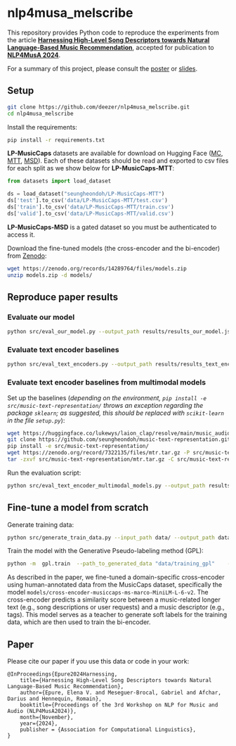 # nlp4musa_melscribe

This repository provides Python code to reproduce the experiments from the article [**Harnessing High-Level Song Descriptors towards Natural Language-Based Music Recommendation**](https://arxiv.org/abs/2411.05649), accepted for publication to [**NLP4MusA 2024**](https://sites.google.com/view/nlp4musa-2024/home).

For a summary of this project, please consult the [poster](https://github.com/deezer/nlp4musa_melscribe/blob/main/presentation/poster.pdf) or [slides](https://github.com/deezer/nlp4musa_melscribe/blob/main/presentation/slides.pdf).


## Setup

```sh
git clone https://github.com/deezer/nlp4musa_melscribe.git
cd nlp4musa_melscribe
```

Install the requirements:

```bash
pip install -r requirements.txt
```

**LP-MusicCaps** datasets are available for download on Hugging Face ([MC](https://huggingface.co/datasets/seungheondoh/LP-MusicCaps-MC), [MTT](https://huggingface.co/datasets/seungheondoh/LP-MusicCaps-MTT), [MSD](https://huggingface.co/datasets/seungheondoh/LP-MusicCaps-MSD)). 
Each of these datasets should be read and exported to csv files for each split as we show below for **LP-MusicCaps-MTT**:
```python
from datasets import load_dataset

ds = load_dataset("seungheondoh/LP-MusicCaps-MTT")
ds['test'].to_csv('data/LP-MusicCaps-MTT/test.csv')
ds['train'].to_csv('data/LP-MusicCaps-MTT/train.csv')
ds['valid'].to_csv('data/LP-MusicCaps-MTT/valid.csv')
```
**LP-MusicCaps-MSD** is a gated dataset so you must be authenticated to access it.

Download the fine-tuned models (the cross-encoder and the bi-encoder) from [Zenodo](https://zenodo.org/records/14289764):
```bash
wget https://zenodo.org/records/14289764/files/models.zip
unzip models.zip -d models/
```

## Reproduce paper results

###  Evaluate our model
```bash
python src/eval_our_model.py --output_path results/results_our_model.json --sources  lpms-mtt lpms-msd lpms-mc lpms-mc-rephrased --input_path data/ --our_model_path models/bi-encoder-lpmusicaps-msmarco-bert-base-dot-v5/
```

###  Evaluate text encoder baselines
```bash
python src/eval_text_encoders.py --output_path results/results_text_encoders.json --sources  lpms-mtt lpms-msd lpms-mc lpms-mc-rephrased --input_path data/
```

###  Evaluate text encoder baselines from multimodal models

Set up the baselines (*depending on the environment, `pip install -e src/music-text-representation/` throws an exception regarding the package `sklearn`; as suggested, this should be replaced with `scikit-learn` in the file `setup.py`*):

```bash
wget https://huggingface.co/lukewys/laion_clap/resolve/main/music_audioset_epoch_15_esc_90.14.pt -P src/laion-clap/
git clone https://github.com/seungheondoh/music-text-representation.git src/music-text-representation/
pip install -e src/music-text-representation/
wget https://zenodo.org/record/7322135/files/mtr.tar.gz -P src/music-text-representation/
tar -zxvf src/music-text-representation/mtr.tar.gz -C src/music-text-representation/
```


Run the evaluation script:
```bash
python src/eval_text_encoder_multimodal_models.py --output_path results/results_text_encoders_multimodal.json --sources  lpms-mtt lpms-msd lpms-mc lpms-mc-rephrased --input_path data/ --ttmr_model_path src/music-text-representation/mtr/ --clap_model_path src/laion-clap/music_audioset_epoch_15_esc_90.14.pt
```

## Fine-tune a model from scratch

Generate training data:
```bash
python src/generate_train_data.py --input_path data/ --output_path data/training_gpl --sources lpms-mtt lpms-msd --random_seed=42 --docs_per_query=3
```

Train the model with the Generative Pseudo-labeling method (GPL):
```bash
python -m  gpl.train  --path_to_generated_data "data/training_gpl"    --base_ckpt "msmarco-bert-base-dot-v5"     --gpl_score_function "cos_sim"     --batch_size_gpl 4   --gpl_steps 140000   --output_dir "models/nlp4musa_seed42"    --retrievers "msmarco-distilbert-base-v3" "msmarco-MiniLM-L-6-v3"     --retriever_score_functions "cos_sim"  --negatives_per_query 30  --cross_encoder "models/cross-encoder-musiccaps-ms-marco-MiniLM-L-6-v2/"    --qgen_prefix "qgen" --max_seq_length 512
```

As described in the paper, we fine-tuned a domain-specific cross-encoder using human-annotated data from the MusicCaps dataset, specifically the model `models/cross-encoder-musiccaps-ms-marco-MiniLM-L-6-v2`. The cross-encoder predicts a similarity score between a music-related longer text (e.g., song descriptions or user requests) and a music descriptor (e.g., tags). This model serves as a teacher to generate soft labels for the training data, which are then used to train the bi-encoder.

## Paper

Please cite our paper if you use this data or code in your work:
```
@InProceedings{Epure2024Harnessing,
 	title={Harnessing High-Level Song Descriptors towards Natural Language-Based Music Recommendation},
  	author={Epure, Elena V. and Meseguer-Brocal, Gabriel and Afchar, Darius and Hennequin, Romain},
  	booktitle={Proceedings of the 3rd Workshop on NLP for Music and Audio (NLP4MusA2024)},
  	month={November},
  	year={2024},
  	publisher = {Association for Computational Linguistics},
}
```
